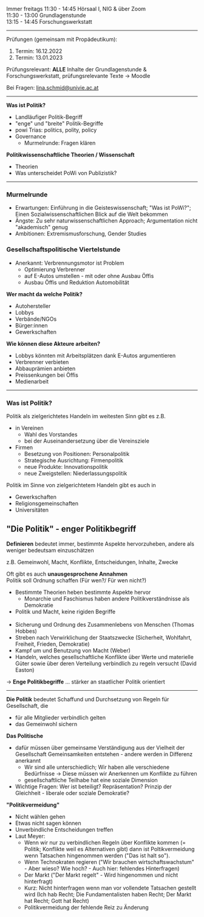 Immer freitags 11:30 - 14:45
Hörsaal I, NIG & über Zoom
<br>
11:30 - 13:00 Grundlagenstunde
<br>
13:15 - 14:45 Forschungswerkstatt

---

Prüfungen (gemeinsam mit Propädeutikum):

1. Termin: 16.12.2022
2. Termin: 13.01.2023

Prüfungsrelevant: **ALLE** Inhalte der Grundlagenstunde & Forschungswerkstatt, prüfungsrelevante Texte -> Moodle

Bei Fragen: lina.schmid@univie.ac.at

---

**Was ist Politik?**

- Landläufiger Politik-Begriff
- "enge" und "breite" Politik-Begriffe
- powi Trias: politics, polity, policy
- Governance
  - Murmelrunde: Fragen klären

**Politikwissenschaftliche Theorien / Wissenschaft**

- Theorien
- Was unterscheidet PoWi von Publizistik?

---

### Murmelrunde

- Erwartungen: Einführung in die Geisteswissenschaft; "Was ist PoWi?"; Einen Sozialwissenschaftlichen Blick auf die Welt bekommen
- Ängste: Zu sehr naturwissenschaftlichen Approach; Argumentation nicht "akademisch" genug
- Ambitionen: Extremismusforschung, Gender Studies

### Gesellschaftspolitische Viertelstunde

- Anerkannt: Verbrennungsmotor ist Problem
  - Optimierung Verbrenner
  - auf E-Autos umstellen - mit oder ohne Ausbau Öffis
  - Ausbau Öffis und Reduktion Automobilität

**Wer macht da welche Politik?**

- Autohersteller
- Lobbys
- Verbände/NGOs
- Bürger:innen
- Gewerkschaften

**Wie können diese Akteure arbeiten?**

- Lobbys könnten mit Arbeitsplätzen dank E-Autos argumentieren
- Verbrenner verbieten
- Abbauprämien anbieten
- Preissenkungen bei Öffis
- Medienarbeit

---

### Was ist Politik?

Politik als zielgerichtetes Handeln im weitesten Sinn gibt es z.B.

- in Vereinen
  - Wahl des Vorstandes
  - bei der Auseinandersetzung über die Vereinsziele
- Firmen
  - Besetzung von Positionen: Personalpolitik
  - Strategische Ausrichtung: Firmenpolitik
  - neue Produkte: Innovationspolitik
  - neue Zweigstellen: Niederlassungspolitik

Politik im Sinne von zielgerichtetem Handeln gibt es auch in

- Gewerkschaften
- Religionsgemeinschaften
- Universitäten

## "Die Politik" - enger Politikbegriff

**Definieren** bedeutet immer, bestimmte Aspekte hervorzuheben, andere als weniger bedeutsam einzuschätzen

z.B. Gemeinwohl, Macht, Konflikte, Entscheidungen, Inhalte, Zwecke

Oft gibt es auch **unausgesprochene Annahmen**
<br>
Politik soll Ordnung schaffen (Für wen?/ Für wen nicht?)

- Bestimmte Theorien heben bestimmte Aspekte hervor
  - Monarchie und Faschismus haben andere Politikverständnisse als Demokratie
- Politik und Macht, keine rigiden Begriffe
  <br>
  <br>
- Sicherung und Ordnung des Zusammenlebens von Menschen (Thomas Hobbes)
- Streben nach Verwirklichung der Staatszwecke (Sicherheit, Wohlfahrt, Freiheit, Frieden, Demokratie)
- Kampf um und Benutzung von Macht (Weber)
- Handeln, welches gesellschaftliche Konflikte über Werte und materielle Güter sowie über deren Verteilung verbindlich zu regeln versucht (David Easton)

-> **Enge Politikbegriffe** ... stärker an staatlicher Politik orientiert

---

**Die Politik** bedeutet Schaffund und Durchsetzung von Regeln für Gesellschaft, die

- für alle Mitglieder verbindlich gelten
- das Gemeinwohl sichern

**Das Politische**

- dafür müssen über gemeinsame Verständigung aus der Vielheit der Gesellschaft Gemeinsamkeiten entstehen - andere werden in Differenz anerkannt
  - Wir sind alle unterschiedlich; Wir haben alle verschiedene Bedürfnisse -> Diese müssen wir Anerkennen um Konflikte zu führen
  - gesellschaftliche Teilhabe hat eine soziale Dimension
- Wichtige Fragen: Wer ist beteiligt? Repräsentation? Prinzip der Gleichheit - liberale oder soziale Demokratie?

**"Politikvermeidung"**

- Nicht wählen gehen
- Etwas nicht sagen können
- Unverbindliche Entscheidungen treffen
- Laut Meyer:
  - Wenn wir nur zu verbindlichen Regeln über Konflikte kommen (= Politik; Konflikte weil es Alternativen gibt) dann ist Poltikvermeidung wenn Tatsachen hingenommen werden ("Das ist halt so").
  - Wenn Technokraten regieren ("Wir brauchen wirtschaftswachstum" - Aber wieso? Wie hoch? - Auch hier: fehlendes Hinterfragen)
  - Der Markt ("Der Markt regelt" - Wird hingenommen und nicht hinterfragt)
  - Kurz: Nicht hinterfragen wenn man vor vollendete Tatsachen gestellt wird (Ich hab Recht; Die Fundamentalisten haben Recht; Der Markt hat Recht; Gott hat Recht)
  - Politikvermeidung der fehlende Reiz zu Änderung
